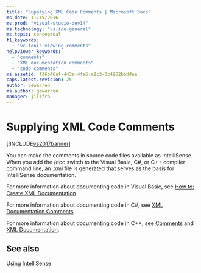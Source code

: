 ```yaml
---
title: "Supplying XML Code Comments | Microsoft Docs"
ms.date: 11/15/2016
ms.prod: "visual-studio-dev14"
ms.technology: "vs-ide-general"
ms.topic: conceptual
f1_keywords: 
  - "vc.tools.viewing.comments"
helpviewer_keywords: 
  - "comments"
  - "XML documentation comments"
  - "code comments"
ms.assetid: f36b46af-443a-4fa6-a2c3-0c4962bbd4aa
caps.latest.revision: 25
author: gewarren
ms.author: gewarren
manager: jillfra
---
```

# Supplying XML Code Comments
[!INCLUDE[vs2017banner](../includes/vs2017banner.md)]

You can make the comments in source code files available as IntelliSense. When you add the /doc switch to the Visual Basic, C#, or C++ compiler command line, an .xml file is generated that serves as the basis for IntelliSense documentation.  
  
 For more information about documenting code in Visual Basic, see [How to: Create XML Documentation](https://msdn.microsoft.com/library/27b5b06c-09b9-496a-8245-f9542d846230).  
  
 For more information about documenting code in C#, see [XML Documentation Comments](https://msdn.microsoft.com/library/803b7f7b-7428-4725-b5db-9a6cff273199).  
  
 For more information about documenting code in C++, see [Comments](https://msdn.microsoft.com/library/6fcb906c-c264-4083-84bc-373800b2e514) and [XML Documentation](https://msdn.microsoft.com/library/a1aec1c5-b2d1-4c74-83ae-1dbbbb76b506).  
  
## See also  
 [Using IntelliSense](../ide/using-intellisense.md)
